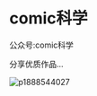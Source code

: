 # comic科学
公众号:comic科学

分享优质作品...

![p1888544027](https://github.com/mtAsnow/comickexue/assets/25896658/071cba55-b90a-44a2-991b-1564ca457bf6)

